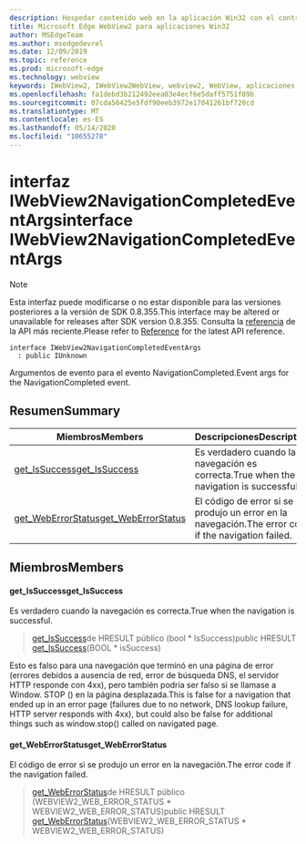 ```yaml
---
description: Hospedar contenido web en la aplicación Win32 con el control Microsoft Edge WebView2
title: Microsoft Edge WebView2 para aplicaciones Win32
author: MSEdgeTeam
ms.author: msedgedevrel
ms.date: 12/09/2019
ms.topic: reference
ms.prod: microsoft-edge
ms.technology: webview
keywords: IWebView2, IWebView2WebView, webview2, WebView, aplicaciones Win32, Win32, Edge
ms.openlocfilehash: fa1debd3b212492eea03e4ecf6e5daff5751f89b
ms.sourcegitcommit: 07cda56425e5fdf90eeb3972e17041261bf720cd
ms.translationtype: MT
ms.contentlocale: es-ES
ms.lasthandoff: 05/14/2020
ms.locfileid: "10655278"
---
```

# <span data-ttu-id="fec4f-104">interfaz IWebView2NavigationCompletedEventArgs</span><span class="sxs-lookup"><span data-stu-id="fec4f-104">interface IWebView2NavigationCompletedEventArgs</span></span> 

> [!NOTE]
> <span data-ttu-id="fec4f-105">Esta interfaz puede modificarse o no estar disponible para las versiones posteriores a la versión de SDK 0.8.355.</span><span class="sxs-lookup"><span data-stu-id="fec4f-105">This interface may be altered or unavailable for releases after SDK version 0.8.355.</span></span> <span data-ttu-id="fec4f-106">Consulta la [referencia](../../../webview2-api-reference.md) de la API más reciente.</span><span class="sxs-lookup"><span data-stu-id="fec4f-106">Please refer to [Reference](../../../webview2-api-reference.md) for the latest API reference.</span></span>

```
interface IWebView2NavigationCompletedEventArgs
  : public IUnknown
```

<span data-ttu-id="fec4f-107">Argumentos de evento para el evento NavigationCompleted.</span><span class="sxs-lookup"><span data-stu-id="fec4f-107">Event args for the NavigationCompleted event.</span></span>

## <span data-ttu-id="fec4f-108">Resumen</span><span class="sxs-lookup"><span data-stu-id="fec4f-108">Summary</span></span>

 <span data-ttu-id="fec4f-109">Miembros</span><span class="sxs-lookup"><span data-stu-id="fec4f-109">Members</span></span>                        | <span data-ttu-id="fec4f-110">Descripciones</span><span class="sxs-lookup"><span data-stu-id="fec4f-110">Descriptions</span></span>
--------------------------------|---------------------------------------------
[<span data-ttu-id="fec4f-111">get_IsSuccess</span><span class="sxs-lookup"><span data-stu-id="fec4f-111">get_IsSuccess</span></span>](#get_issuccess) | <span data-ttu-id="fec4f-112">Es verdadero cuando la navegación es correcta.</span><span class="sxs-lookup"><span data-stu-id="fec4f-112">True when the navigation is successful.</span></span>
[<span data-ttu-id="fec4f-113">get_WebErrorStatus</span><span class="sxs-lookup"><span data-stu-id="fec4f-113">get_WebErrorStatus</span></span>](#get_weberrorstatus) | <span data-ttu-id="fec4f-114">El código de error si se produjo un error en la navegación.</span><span class="sxs-lookup"><span data-stu-id="fec4f-114">The error code if the navigation failed.</span></span>

## <span data-ttu-id="fec4f-115">Miembros</span><span class="sxs-lookup"><span data-stu-id="fec4f-115">Members</span></span>

#### <span data-ttu-id="fec4f-116">get_IsSuccess</span><span class="sxs-lookup"><span data-stu-id="fec4f-116">get_IsSuccess</span></span> 

<span data-ttu-id="fec4f-117">Es verdadero cuando la navegación es correcta.</span><span class="sxs-lookup"><span data-stu-id="fec4f-117">True when the navigation is successful.</span></span>

> <span data-ttu-id="fec4f-118">[get_IsSuccess](#get_issuccess)de HRESULT público (bool \* IsSuccess)</span><span class="sxs-lookup"><span data-stu-id="fec4f-118">public HRESULT [get_IsSuccess](#get_issuccess)(BOOL \* isSuccess)</span></span>

<span data-ttu-id="fec4f-119">Esto es falso para una navegación que terminó en una página de error (errores debidos a ausencia de red, error de búsqueda DNS, el servidor HTTP responde con 4xx), pero también podría ser falso si se llamase a Window. STOP () en la página desplazada.</span><span class="sxs-lookup"><span data-stu-id="fec4f-119">This is false for a navigation that ended up in an error page (failures due to no network, DNS lookup failure, HTTP server responds with 4xx), but could also be false for additional things such as window.stop() called on navigated page.</span></span>

#### <span data-ttu-id="fec4f-120">get_WebErrorStatus</span><span class="sxs-lookup"><span data-stu-id="fec4f-120">get_WebErrorStatus</span></span> 

<span data-ttu-id="fec4f-121">El código de error si se produjo un error en la navegación.</span><span class="sxs-lookup"><span data-stu-id="fec4f-121">The error code if the navigation failed.</span></span>

> <span data-ttu-id="fec4f-122">[get_WebErrorStatus](#get_weberrorstatus)de HRESULT público (WEBVIEW2_WEB_ERROR_STATUS \* WEBVIEW2_WEB_ERROR_STATUS)</span><span class="sxs-lookup"><span data-stu-id="fec4f-122">public HRESULT [get_WebErrorStatus](#get_weberrorstatus)(WEBVIEW2_WEB_ERROR_STATUS \* WEBVIEW2_WEB_ERROR_STATUS)</span></span>

